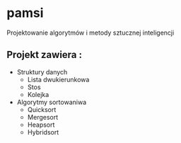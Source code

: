 # pamsi

Projektowanie algorytmów i metody sztucznej inteligencji

## Projekt zawiera :

- Struktury danych
  - Lista dwukierunkowa
  - Stos
  - Kolejka
- Algorytmy sortowaniwa
  - Quicksort
  - Mergesort
  - Heapsort
  - Hybridsort
